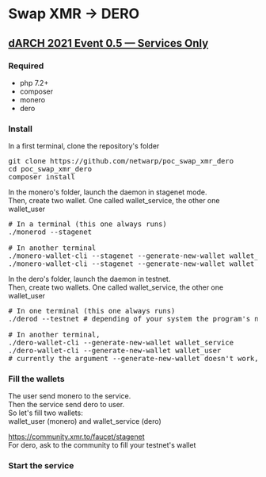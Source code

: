 # Swap XMR -> DERO

## [dARCH 2021 Event 0.5 — Services Only](https://medium.com/deroproject/darch-2021-event-0-5-services-only-44a8587a3511)

### Required

- php 7.2+
- composer
- monero 
- dero

### Install

In a first terminal, clone the repository's folder
<pre>
git clone https://github.com/netwarp/poc_swap_xmr_dero
cd poc_swap_xmr_dero
composer install
</pre>

In the monero's folder, launch the daemon in stagenet mode. <br>
Then, create two wallet. One called wallet_service, the other one wallet_user
<pre>
# In a terminal (this one always runs)
./monerod --stagenet

# In another terminal
./monero-wallet-cli --stagenet --generate-new-wallet wallet_service
./monero-wallet-cli --stagenet --generate-new-wallet wallet_user
</pre>

In the dero's folder, launch the daemon in testnet. <br>
Then, create two wallets. One called wallet_service, the other one wallet_user
<pre>
# In one terminal (this one always runs)
./derod --testnet # depending of your system the program's name is not the same

# In another terminal, 
./dero-wallet-cli --generate-new-wallet wallet_service
./dero-wallet-cli --generate-new-wallet wallet_user
# currently the argument --generate-new-wallet doesn't work, create wallets manually
</pre>

### Fill the wallets

The user send monero to the service. <br>
Then the service send dero to user. <br>
So let's fill two wallets: <br> 
wallet_user (monero) and wallet_service (dero)

https://community.xmr.to/faucet/stagenet <br>
For dero, ask to the community to fill your testnet's wallet

### Start the service
